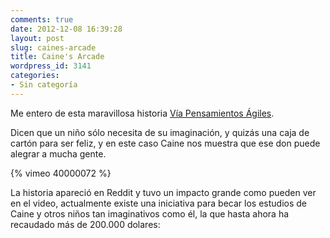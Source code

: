 ```yaml
---
comments: true
date: 2012-12-08 16:39:28
layout: post
slug: caines-arcade
title: Caine's Arcade
wordpress_id: 3141
categories:
- Sin categoría
---
```


Me entero de esta maravillosa historia [Vía Pensamientos Ágiles](http://brigomp.blogspot.com/2012/04/el-salon-recreativo-de-caine.html?utm_source=feedburner&utm_medium=feed&utm_campaign=Feed%3A+Pensamientosgiles+%28Pensamientos+%C3%A1giles%29).

Dicen que un niño sólo necesita de su imaginación, y quizás una caja de cartón para ser feliz, y en este caso Caine nos muestra que ese don puede alegrar a mucha gente.

 {% vimeo 40000072 %}


La historia apareció en Reddit y tuvo un impacto grande como pueden ver en el video, actualmente existe una iniciativa para becar los estudios de Caine y otros niños tan imaginativos como él, la que hasta ahora ha recaudado más de 200.000 dolares: [](http://cainesarcade.com/)
